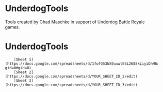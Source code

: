 # UnderdogTools
Tools created by Chad Maschke in support of Underdog Battle Royale games.
# UnderdogTools
        [Sheet 1](https://docs.google.com/spreadsheets/d/1fwfQ53N80uuwtE5L265SkLiyiDhM6xBbqlOpL6fmasY/edit?gid=0#gid=0)
        [Sheet 2](https://docs.google.com/spreadsheets/d/YOUR_SHEET_ID_2/edit)
        [Sheet 3](https://docs.google.com/spreadsheets/d/YOUR_SHEET_ID_3/edit)
